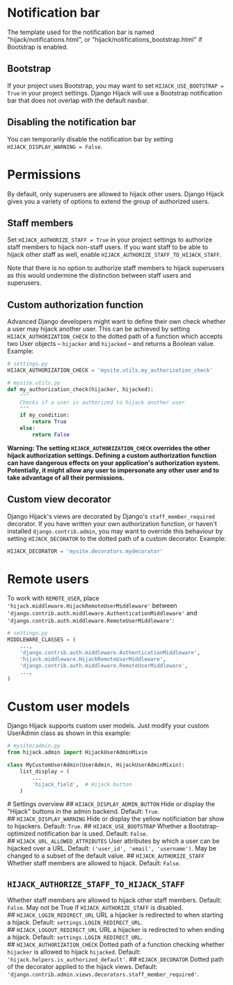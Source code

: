 
# Notification bar
The template used for the notification bar is named "hijack/notifications.html", or "hijack/notifications_bootstrap.html" 
if Bootstrap is enabled.

## Bootstrap
If your project uses Bootstrap, you may want to set `HIJACK_USE_BOOTSTRAP = True` in your project settings.
Django Hijack will use a Bootstrap notification bar that does not overlap with the default navbar.

## Disabling the notification bar
You can temporarily disable the notification bar by setting `HIJACK_DISPLAY_WARNING = False`. 

# Permissions
By default, only superusers are allowed to hijack other users.
Django Hijack gives you a variety of options to extend the group of authorized users.

## Staff members
Set `HIJACK_AUTHORIZE_STAFF = True` in your project settings to authorize staff members to hijack non-staff users.
If you want staff to be able to hijack other staff as well, enable `HIJACK_AUTHORIZE_STAFF_TO_HIJACK_STAFF`.

Note that there is no option to authorize staff members to hijack superusers as this would undermine the distinction between staff users and superusers.

## Custom authorization function
Advanced Django developers might want to define their own check whether a user may hijack another user. This can be achieved by 
setting `HIJACK_AUTHORIZATION_CHECK` to the dotted path of a function which accepts two User 
objects – `hijacker` and `hijacked` – and returns a Boolean value. Example:

```python
# settings.py
HIJACK_AUTHORIZATION_CHECK = 'mysite.utils.my_authorization_check'
```

```python
# mysite.utils.py
def my_authorization_check(hijacker, hijacked):
    """
    Checks if a user is authorized to hijack another user
    """
    if my_condition:
        return True
    else:
        return False
```

**Warning: The setting `HIJACK_AUTHORIZATION_CHECK` overrides the other hijack authorization settings. Defining a custom authorization function can have dangerous
effects on your application's authorization system. Potentially, it might allow any user to impersonate 
any other user and to take advantage of all their permissions.**

## Custom view decorator
Django Hijack's views are decorated by Django's `staff_member_required` decorator. If you have written your own 
authorization function, or haven't installed `django.contrib.admin`, you may want to override this behaviour by 
setting `HIJACK_DECORATOR` to the dotted path of a custom decorator. Example:

```python
HIJACK_DECORATOR = 'mysite.decorators.mydecorator'
```

# Remote users
To work with `REMOTE_USER`,  place `'hijack.middleware.HijackRemoteUserMiddleware'`
between `'django.contrib.auth.middleware.AuthenticationMiddleware'` and `'django.contrib.auth.middleware.RemoteUserMiddleware'`:

```python
# settings.py
MIDDLEWARE_CLASSES = (
    ...,
    'django.contrib.auth.middleware.AuthenticationMiddleware',
    'hijack.middleware.HijackRemoteUserMiddleware',
    'django.contrib.auth.middleware.RemoteUserMiddleware',
    ...,
)
```

# Custom user models
Django Hijack supports custom user models. Just modify your custom UserAdmin class as shown in this example:

```python
# mysite/admin.py
from hijack.admin import HijackUserAdminMixin

class MyCustomUserAdmin(UserAdmin, HijackUserAdminMixin):
    list_display = (
        ...
        'hijack_field',  # Hijack button
    )
```

# Settings overview
## `HIJACK_DISPLAY_ADMIN_BUTTON`
Hide or display the "Hijack" buttons in the admin backend. Default: `True`.
## `HIJACK_DISPLAY_WARNING`
Hide or display the yellow notificiation bar show to hijackers. Default: `True`.
## `HIJACK_USE_BOOTSTRAP`
Whether a Bootstrap-optimized notification bar is used. Default: `False`.
## `HIJACK_URL_ALLOWED_ATTRIBUTES`
User attributes by which a user can be hijacked over a URL. Default: `('user_id', 'email', 'username')`.
May be changed to a subset of the default value.
## `HIJACK_AUTHORIZE_STAFF`
Whether staff members are allowed to hijack. Default: `False`.
## `HIJACK_AUTHORIZE_STAFF_TO_HIJACK_STAFF`
Whether staff members are allowed to hijack other staff members. Default: `False`.
May not be True if `HIJACK_AUTHORIZE_STAFF` is disabled.
## `HIJACK_LOGIN_REDIRECT_URL`
URL a hijacker is redirected to when starting a hijack. Default: `settings.LOGIN_REDIRECT_URL`.
## `HIJACK_LOGOUT_REDIRECT_URL`
URL a hijacker is redirected to when ending a hijack. Default: `settings.LOGIN_REDIRECT_URL`.
## `HIJACK_AUTHORIZATION_CHECK`
Dotted path of a function checking whether `hijacker` is allowed to hijack `hijacked`. Default: `'hijack.helpers.is_authorized_default'`.
## `HIJACK_DECORATOR`
Dotted path of the decorator applied to the hijack views. Default: `'django.contrib.admin.views.decorators.staff_member_required'`.
